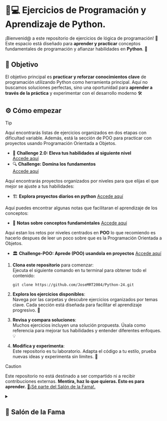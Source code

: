 # 🧠💻 **Ejercicios de Programación y Aprendizaje de Python.**

¡Bienvenid@ a este repositorio de ejercicios de lógica de programación! 🌟 Este espacio está diseñado para **aprender y practicar** conceptos fundamentales de programación y afianzar habilidades en **Python**. 🐍  

## 🎯 **Objetivo**

El objetivo principal es **practicar y reforzar conocimientos clave** de programación utilizando Python como herramienta principal. Aquí no buscamos soluciones perfectas, sino una oportunidad para **aprender a través de la práctica** y experimentar con el desarrollo moderno 🛠️  

## ⚙️ **Cómo empezar**

> [!TIP]  
> Aquí encontrarás listas de ejercicios organizados en dos etapas con dificultad variable. Además, está la sección de POO para practicar con proyectos usando Programación Orientada a Objetos. 
> - 🚀 **Challenge 2.0: Eleva tus habilidades al siguiente nivel**  
> [Accede aquí](CHANLENGE-2.0.md)  
> - 🔍 **Challenge: Domina los fundamentos**  
> [Accede aquí](CHANLENGE.md)
>
> Aquí encontrarás proyectos organizados por niveles para que elijas el que mejor se ajuste a tus habilidades:
> - 🏗️ **Explora proyectos diarios en python**
> [Accede aquí](https://dailypythonprojects.substack.com/p/explore-python-projects)
>
> Aquí puedes encontrar algunas notas que facilitaran el aprendizaje de los conceptos:
> - 📃 **Notas sobre conceptos fundaméntales**
> [Accede aquí](https://www.notion.so/Python-3d3f55f171d94256aff5f8cdea3a4509?pvs=4)
>
> Aqui estan los retos por niveles centrados en **POO** lo que recomiendo es hacerlo despues de leer un poco sobre que es la  Programación Orientada a Objetos.
> - 🏛️ **Challenge-POO: Aprede (POO) usandola en proyectos**
> [Accede aquí](CHALENGE-OPP.md)

1. **Clona este repositorio** para comenzar:  
   Ejecuta el siguiente comando en tu terminal para obtener todo el contenido:
   
   ```Power Shell
   git clone https://github.com/JoseMRT2004/Python-24.git
   ```  

2. **Explora los ejercicios disponibles**:  
   Navega por las carpetas y descubre ejercicios organizados por temas clave. Cada sección está diseñada para facilitar el aprendizaje progresivo. 📂  

3. **Revisa y compara soluciones**:  
   Muchos ejercicios incluyen una solución propuesta. Úsala como referencia para mejorar tus habilidades y entender diferentes enfoques. 💡  

4. **Modifica y experimenta**:  
   Este repositorio es tu laboratorio. Adapta el código a tu estilo, prueba nuevas ideas y experimenta sin límites. 🎨  

>[!CAUTION]
> Este repositorio no está destinado a ser compartido ni a recibir contribuciones externas. **Mentira, haz lo que quieras. Esto es para aprender.** 
> [🌟¡Sé parte del Salón de la Fama!.](https://github.com/JoseMRT2004/Python-24/blob/main/CONTRIBUTING.md)

<details> <summary><h2><b>🏅 Salón de la Fama<b><h3></summary>
   
 - [x] [Linus torvalds](https://github.com/torvalds)
 - [x] [JoseMRT2004](https://github.com/JoseMRT2004)
 - [] 
 - [] 
 - []
   
</details>
